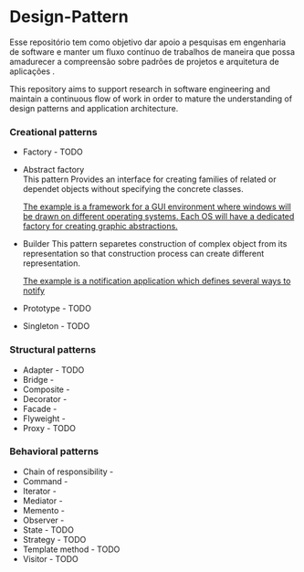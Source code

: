 # Design-Pattern

Esse repositório tem como objetivo dar apoio a pesquisas em engenharia de software e manter um fluxo contínuo 
de trabalhos de maneira que possa amadurecer a compreensão sobre padrões de projetos e arquitetura de aplicações .

This repository aims to support research in software engineering and maintain a continuous flow of work in order 
to mature the understanding of design patterns and application architecture.



### Creational patterns

  -  Factory - TODO
  
  -  Abstract factory  
     This pattern  Provides an interface for creating families of related or dependet objects without 
     specifying the concrete classes.
  
     [The example is a framework for a GUI environment where windows will be drawn on different operating systems.
     Each OS will have a dedicated factory for creating graphic abstractions.](https://github.com/sleevs/Design-Pattern/blob/master/creational/AbstractFactory.cpp)
  
  -  Builder 
     This pattern separetes construction of complex object from its representation so that construction process can create different representation.
     
     [The example is a notification application which defines several ways to notify](https://github.com/sleevs/Design-Pattern/blob/master/creational/BuilderPattern.cpp)
  -  Prototype - TODO
  
  -  Singleton - TODO

### Structural patterns

  -  Adapter - TODO
  -  Bridge - 
  -  Composite - 
  -  Decorator - 
  -  Facade - 
  -  Flyweight - 
  -  Proxy - TODO

### Behavioral patterns

  -  Chain of responsibility - 
  -  Command - 
  -  Iterator - 
  -  Mediator - 
  -  Memento - 
  -  Observer - 
  -  State - TODO
  -  Strategy - TODO
  -  Template method - TODO
  -  Visitor - TODO

